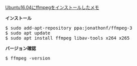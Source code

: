[Ubuntu16.04にffmpegをインストールしたメモ](https://www.komee.org/entry/2018/02/01/163958)<br>

__インストール__ <br>
<pre>
$ sudo add-apt-repository ppa:jonathonf/ffmpeg-3
$ sudo apt update
$ sudo apt install ffmpeg libav-tools x264 x265
</pre>
__バージョン確認__ <br>
<pre>
$ ffmpeg -version
</pre>
